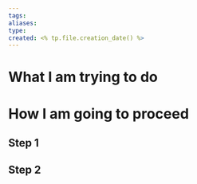 ```yaml
---
tags: 
aliases: 
type: 
created: <% tp.file.creation_date() %>
---
```


# What I am trying to do

# How I am going to proceed

## Step 1

## Step 2

